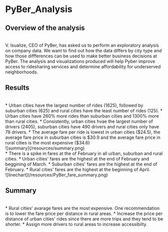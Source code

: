 # PyBer_Analysis

## Overview of the analysis
<br />
V. Isualize, CEO of PyBer, has asked us to perform an exploratory analysis on company data. We want to find out how the data differs by city type and how those diffferences can be used to make better business decisions at PyBer. The analysis and visualizations produced will help Pyber improve access to ridesharing services and determine affordability for underserved neighborhoods.
<br />

## Results 
<br />
* Urban cities have the largest number of rides (1625), followed by suburban cities (625) and rural cities have the least number of rides (125).
* Urban cities have 260% more rides than suburban cities and 1300% more than rural cities. 
* Consistently, urban cities hvae the largest number of drivers (2405), suburban cities have 490 drivers and rural cities only have 78 drivers. 
* The average fare per ride is lowest in urban cities ($24.5), the average fare price in suburban cities is $30.9 and the average fare price in rural cities is the most expensive ($34.6)

<br />
![summary](/resources/summary.png)
<br />
* There is a spike in fares at the of February in all urban, suburban and rural cities. 
* Urban cities' fares are the highest at the end of February and beggining of March. 
* Suburban cities' fares are the highest at the end of February. 
* Rural cities' fares are the highest at the beginning of April. 
<br />
![linechart](/resources/PyBer_fare_summary.png)
<br />

## Summary 
<br />
* Rural cities' avarage fares are the most expensive. One recommendation is to lower the fare price per distance in rural areas.
* Increase the price per distance of urban cities' rides since there are more trips and they tend to be shorter.  
* Assign more drivers to rural areas to increase accessibilty. 
